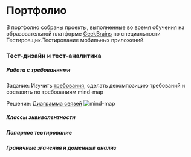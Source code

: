 # Портфолио 

В портфолио собраны проекты, выполненные во время обучения на образовательной платформе [GeekBrains](https://gb.ru/) по специальности Тестировщик.Тестирование мобильных приложений.

### Тест-дизайн и тест-аналитика
##### Работа с требованиями 
 Задание: Изучить [требования](https://docs.google.com/document/d/1qDu7Z0OdmZsVSSC-Hvw_L3s0YKTT8d3t4jy6b8q7v5A/edit?usp=sharing), сделать декомпозицию требований и составить по требованиям mind-map
 
 Решение: [Диаграмма связей](https://drive.google.com/file/d/1ARHVwp8BCZtIBhC7TpPxgY9HuisFFEwT/view?usp=sharing)
 ![mind-map](https://1drv.ms/i/s!AvJOWfDMaM4pg7MlzKA_NBtsjVbqBg?e=1aaKbo)
 
 
##### Классы эквивалентности

##### Попарное тестирование

##### Граничные згачения и доменный анализ
